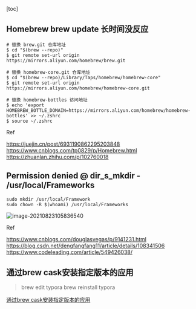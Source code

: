 [toc]

## Homebrew brew update 长时间没反应

```shell
# 替换 brew.git 仓库地址
$ cd "$(brew --repo)"
$ git remote set-url origin https://mirrors.aliyun.com/homebrew/brew.git

# 替换 homebrew-core.git 仓库地址
$ cd "$(brew --repo)/Library/Taps/homebrew/homebrew-core"
$ git remote set-url origin https://mirrors.aliyun.com/homebrew/homebrew-core.git

# 替换 homebrew-bottles 访问地址
$ echo 'export HOMEBREW_BOTTLE_DOMAIN=https://mirrors.aliyun.com/homebrew/homebrew-bottles' >> ~/.zshrc
$ source ~/.zshrc
```

Ref

https://juejin.cn/post/6931190862295203848
https://www.cnblogs.com/tp0829/p/Homebrew.html
https://zhuanlan.zhihu.com/p/102760018

## Permission denied @ dir_s_mkdir - /usr/local/Frameworks

```shell
sudo mkdir /usr/local/Framework
sudo chown -R $(whoami) /usr/local/Frameworks
```



![image-20210823105836540](/Users/yuqigong/Dropbox/Apps/Editorial/md/brew/image-20210823105836540.png)

Ref

https://www.cnblogs.com/douglasvegas/p/9141231.html
https://blog.csdn.net/dengfangfang11/article/details/108341506
https://www.codeleading.com/article/549426038/

## 通过brew cask安装指定版本的应用

> brew edit typora
> brew reinstall typora

[通过brew cask安装指定版本的应用](https://lougazen.github.io/2019/12/17/%E9%80%9A%E8%BF%87brew-cask%E5%AE%89%E8%A3%85%E6%8C%87%E5%AE%9A%E7%89%88%E6%9C%AC%E7%9A%84%E5%BA%94%E7%94%A8/)